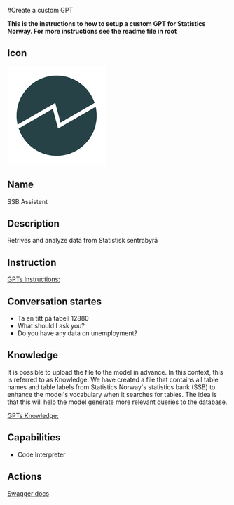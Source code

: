 #Create a custom GPT

**This is the instructions to how to setup a custom GPT for Statistics Norway. For more instructions see the readme file in root**

## Icon

![Disaplyimage for the GPT](https://github.com/PxTools/lab_gpt/blob/main/Images/SSB-Main-icon.png)

## Name

SSB Assistent

## Description

Retrives and analyze data from Statistisk sentrabyrå

## Instruction

[GPTs Instructions: ](https://github.com/PxTools/lab_gpt/wiki/Instructions-%E2%80%90-GPTs)

## Conversation startes
- Ta en titt på  tabell 12880
- What should I ask you?
- Do you have any data on unemployment?
  
## Knowledge

It is possible to upload the file to the model in advance. In this context, this is referred to as Knowledge. We have created a file that contains all table names and table labels from Statistics Norway's statistics bank (SSB) to enhance the model's vocabulary when it searches for tables. The idea is that this will help the model generate more relevant queries to the database.


[GPTs Knowledge: ](https://github.com/PxTools/lab_gpt/tree/main/Knowledge)

 
## Capabilities

- Code Interpreter

## Actions

[Swagger docs](https://github.com/PxTools/lab_gpt/blob/main/OpenApi/swagger.json)
